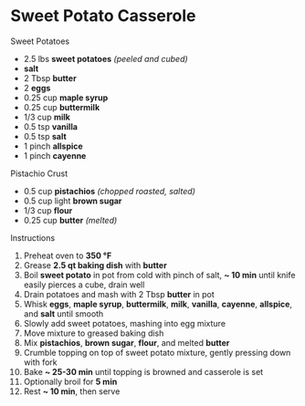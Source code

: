 # Sweet Potato Casserole

Sweet Potatoes

- 2.5 lbs **sweet potatoes** *(peeled and cubed)*
- **salt**
- 2 Tbsp **butter**
- 2 **eggs**
- 0.25 cup **maple syrup**
- 0.25 cup **buttermilk**
- 1/3 cup **milk**
- 0.5 tsp **vanilla**
- 0.5 tsp **salt**
- 1 pinch **allspice**
- 1 pinch **cayenne**

Pistachio Crust

- 0.5 cup **pistachios** *(chopped roasted, salted)*
- 0.5 cup light **brown sugar**
- 1/3 cup **flour**
- 0.25 cup **butter** *(melted)*

Instructions

1. Preheat oven to **350 °F**
1. Grease **2.5 qt baking dish** with **butter**
1. Boil **sweet potato** in pot from cold with pinch of salt, **~ 10 min** until knife easily pierces a cube, drain well
1. Drain potatoes and mash with 2 Tbsp **butter** in pot
1. Whisk **eggs**, **maple syrup**, **buttermilk**, **milk**, **vanilla**, **cayenne**, **allspice**, and **salt** until smooth
1. Slowly add sweet potatoes, mashing into egg mixture
1. Move mixture to greased baking dish
1. Mix **pistachios**, **brown sugar**, **flour**, and melted **butter**
1. Crumble topping on top of sweet potato mixture, gently pressing down with fork
1. Bake **~ 25-30 min** until topping is browned and casserole is set
1. Optionally broil for **5 min**
1. Rest **~ 10 min**, then serve
